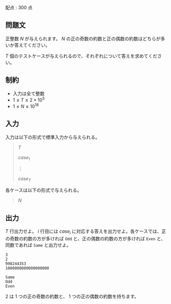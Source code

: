配点 : $300$ 点

## 問題文

正整数 $N$ が与えられます。
$N$ の正の奇数の約数と正の偶数の約数はどちらが多いか答えてください。

$T$ 個のテストケースが与えられるので、それぞれについて答えを求めてください。

## 制約

- 入力は全て整数
- $1 \leq T \leq 2 \times 10^5$
- $1 \leq N \leq 10^{18}$

## 入力

入力は以下の形式で標準入力から与えられる。

> $T$
> 
> $case_1$
> 
> $\vdots$
> 
> $case_T$

各ケースは以下の形式で与えられる。

> $N$

## 出力

$T$ 行出力せよ。 $i$ 行目には $case_i$ に対応する答えを出力せよ。各ケースでは、正の奇数の約数の方が多ければ `Odd` と、正の偶数の約数の方が多ければ `Even` と、同数であれば `Same` と出力せよ。

```input1
3
2
998244353
1000000000000000000
```

```output1
Same
Odd
Even
```

$2$ は $1$ つの正の奇数の約数と、 $1$ つの正の偶数の約数を持ちます。
